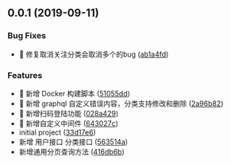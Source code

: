## 0.0.1 (2019-09-11)


### Bug Fixes

* 🐜 修复取消关注分类会取消多个的bug ([ab1a4fd](https://github.com/lentoo/Ts-Egg-Mongoose-GraphQL/commit/ab1a4fd))


### Features

* 🎸 新增 Docker 构建脚本 ([51055dd](https://github.com/lentoo/Ts-Egg-Mongoose-GraphQL/commit/51055dd))
* 🎸 新增 graphql 自定义错误内容，分类支持修改和删除 ([2a96b82](https://github.com/lentoo/Ts-Egg-Mongoose-GraphQL/commit/2a96b82))
* 🎸 新增扫码登陆功能 ([028a429](https://github.com/lentoo/Ts-Egg-Mongoose-GraphQL/commit/028a429))
* 🎸 新增自定义中间件 ([643027c](https://github.com/lentoo/Ts-Egg-Mongoose-GraphQL/commit/643027c))
* initial project ([33d17e6](https://github.com/lentoo/Ts-Egg-Mongoose-GraphQL/commit/33d17e6))
* 新增 用户接口 分类接口 ([563514a](https://github.com/lentoo/Ts-Egg-Mongoose-GraphQL/commit/563514a))
* 新增通用分页查询方法 ([416db6b](https://github.com/lentoo/Ts-Egg-Mongoose-GraphQL/commit/416db6b))




